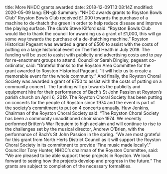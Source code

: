 title: More NHDC grants awarded
date: 2018-12-09T13:08:14Z
modified: 2020-05-09
lang: EN-gb
Summary: "NHDC awards grants to Royston Bowls Club"
Royston Bowls Club received £1,000 towards the purchase of a machine to de-thatch the green in order to help reduce disease and improve the playing surface.
The club’s Steve Kilford said: “Royston Bowls Club would like to thank the council for awarding us a grant of £1,000, this will go some way towards the purchase of a de-thatching machine.”
Royston Historical Pageant was awarded a grant of £500 to assist with the costs of putting on a large historical event on Therfield Heath in July 2019.
The funding will be used to assist with publicity and advertising costs and to pay for re-enactment groups to attend.
Councillor Sarah Dingley, pageant co-ordinator, said: “Grateful thanks to the Royston Area Committee for the grant awarded to Royston Historical Pageant.
“It will help us to create a memorable event for the whole community.”
And finally, the Royston Choral Society was awarded a grant of £750 to assist with the costs of putting on a community concert. The funding will go towards the publicity and equipment hire for their performance of Bach’s St John Passion at Royston’s parish church on April 6, 2019.
The Royston Choral Society has been putting on concerts for the people of Royston since 1974 and the event is part of the society’s commitment to put on 4 concerts annually.
Huw Jenkins, Chairman of the Royston Choral Society said: “The Royston Choral Society has been a community unauditioned choir since 1974. We recently performed Britten’s War Requiem to high acclaim and will continue to rise to the challenges set by the musical director, Andrew O’Brien, with the performance of Bach’s St John Passion in the spring.
“We are most grateful for this grant from North Herts District Council as it will support the Royston Choral Society in its commitment to provide ‘Fine music made locally’.”
Councillor Tony Hunter, NHDC’s chairman of the Royston Committee, said: “We are pleased to be able support these projects in Royston. We look forward to seeing how the projects develop and progress in the future.”
The grants are subject to completion of the necessary formalities.
